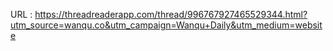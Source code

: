   
  URL : https://threadreaderapp.com/thread/996767927465529344.html?utm_source=wanqu.co&utm_campaign=Wanqu+Daily&utm_medium=website